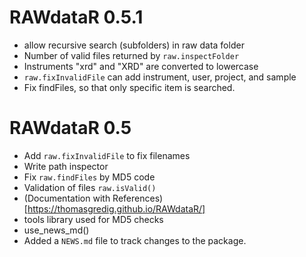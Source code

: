# RAWdataR 0.5.1

* allow recursive search (subfolders) in raw data folder
* Number of valid files returned by `raw.inspectFolder`
* Instruments "xrd" and "XRD" are converted to lowercase
* `raw.fixInvalidFile` can add instrument, user, project, and sample
* Fix findFiles, so that only specific item is searched.


# RAWdataR 0.5

* Add `raw.fixInvalidFile` to fix filenames
* Write path inspector
* Fix `raw.findFiles` by MD5 code
* Validation of files `raw.isValid()`
* (Documentation with References)[https://thomasgredig.github.io/RAWdataR/]
* tools library used for MD5 checks
* use_news_md()
* Added a `NEWS.md` file to track changes to the package.
